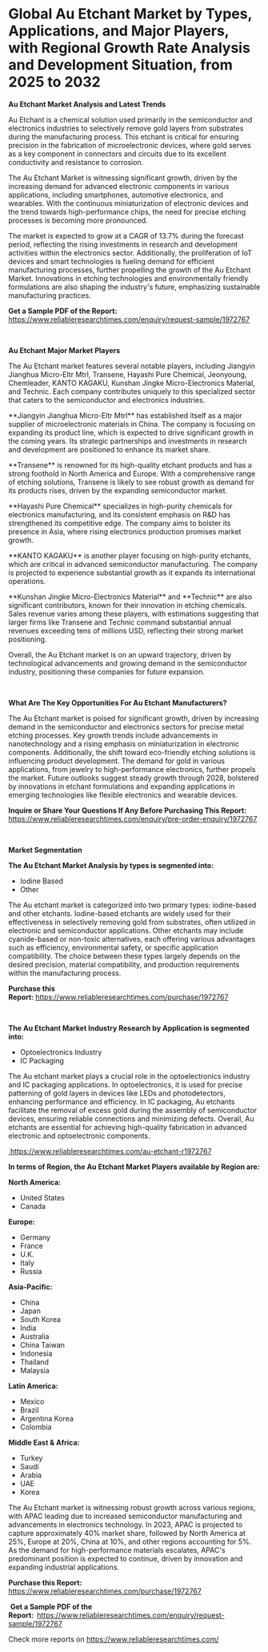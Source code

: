 <p><h1>Global Au Etchant Market by Types, Applications, and Major Players, with Regional Growth Rate Analysis and Development Situation, from 2025 to 2032</h1></p><p><strong>Au Etchant Market Analysis and Latest Trends</strong></p>
<p><p>Au Etchant is a chemical solution used primarily in the semiconductor and electronics industries to selectively remove gold layers from substrates during the manufacturing process. This etchant is critical for ensuring precision in the fabrication of microelectronic devices, where gold serves as a key component in connectors and circuits due to its excellent conductivity and resistance to corrosion.</p><p>The Au Etchant Market is witnessing significant growth, driven by the increasing demand for advanced electronic components in various applications, including smartphones, automotive electronics, and wearables. With the continuous miniaturization of electronic devices and the trend towards high-performance chips, the need for precise etching processes is becoming more pronounced.</p><p>The market is expected to grow at a CAGR of 13.7% during the forecast period, reflecting the rising investments in research and development activities within the electronics sector. Additionally, the proliferation of IoT devices and smart technologies is fueling demand for efficient manufacturing processes, further propelling the growth of the Au Etchant Market. Innovations in etching technologies and environmentally friendly formulations are also shaping the industry's future, emphasizing sustainable manufacturing practices.</p></p>
<p><strong>Get a Sample PDF of the Report:&nbsp;</strong> <a href="https://www.reliableresearchtimes.com/enquiry/request-sample/1972767?utm_campaign=3355&utm_medium=2&utm_source=Github&utm_content=ia&utm_term=01042025&utm_id=au-etchant">https://www.reliableresearchtimes.com/enquiry/request-sample/1972767</a></p>
<p>&nbsp;</p>
<p><strong>Au Etchant Major Market Players</strong></p>
<p><p>The Au Etchant market features several notable players, including Jiangyin Jianghua Micro-Eltr Mtrl, Transene, Hayashi Pure Chemical, Jeonyoung, Chemleader, KANTO KAGAKU, Kunshan Jingke Micro-Electronics Material, and Technic. Each company contributes uniquely to this specialized sector that caters to the semiconductor and electronics industries.</p><p>**Jiangyin Jianghua Micro-Eltr Mtrl** has established itself as a major supplier of microelectronic materials in China. The company is focusing on expanding its product line, which is expected to drive significant growth in the coming years. Its strategic partnerships and investments in research and development are positioned to enhance its market share.</p><p>**Transene** is renowned for its high-quality etchant products and has a strong foothold in North America and Europe. With a comprehensive range of etching solutions, Transene is likely to see robust growth as demand for its products rises, driven by the expanding semiconductor market.</p><p>**Hayashi Pure Chemical** specializes in high-purity chemicals for electronics manufacturing, and its consistent emphasis on R&D has strengthened its competitive edge. The company aims to bolster its presence in Asia, where rising electronics production promises market growth.</p><p>**KANTO KAGAKU** is another player focusing on high-purity etchants, which are critical in advanced semiconductor manufacturing. The company is projected to experience substantial growth as it expands its international operations.</p><p>**Kunshan Jingke Micro-Electronics Material** and **Technic** are also significant contributors, known for their innovation in etching chemicals. Sales revenue varies among these players, with estimations suggesting that larger firms like Transene and Technic command substantial annual revenues exceeding tens of millions USD, reflecting their strong market positioning.</p><p>Overall, the Au Etchant market is on an upward trajectory, driven by technological advancements and growing demand in the semiconductor industry, positioning these companies for future expansion.</p></p>
<p>&nbsp;</p>
<p><strong>What Are The Key Opportunities For Au Etchant Manufacturers?</strong></p>
<p><p>The Au Etchant market is poised for significant growth, driven by increasing demand in the semiconductor and electronics sectors for precise metal etching processes. Key growth trends include advancements in nanotechnology and a rising emphasis on miniaturization in electronic components. Additionally, the shift toward eco-friendly etching solutions is influencing product development. The demand for gold in various applications, from jewelry to high-performance electronics, further propels the market. Future outlooks suggest steady growth through 2028, bolstered by innovations in etchant formulations and expanding applications in emerging technologies like flexible electronics and wearable devices.</p></p>
<p><strong>Inquire or Share Your Questions If Any Before Purchasing This Report:</strong> <a href="https://www.reliableresearchtimes.com/enquiry/pre-order-enquiry/1972767?utm_campaign=3355&utm_medium=2&utm_source=Github&utm_content=ia&utm_term=01042025&utm_id=au-etchant">https://www.reliableresearchtimes.com/enquiry/pre-order-enquiry/1972767</a></p>
<p>&nbsp;</p>
<p><strong>Market Segmentation</strong></p>
<p><strong>The Au Etchant Market Analysis by types is segmented into:</strong></p>
<p><ul><li>Iodine Based</li><li>Other</li></ul></p>
<p><p>The Au etchant market is categorized into two primary types: iodine-based and other etchants. Iodine-based etchants are widely used for their effectiveness in selectively removing gold from substrates, often utilized in electronic and semiconductor applications. Other etchants may include cyanide-based or non-toxic alternatives, each offering various advantages such as efficiency, environmental safety, or specific application compatibility. The choice between these types largely depends on the desired precision, material compatibility, and production requirements within the manufacturing process.</p></p>
<p><strong>Purchase this Report:&nbsp;</strong><a href="https://www.reliableresearchtimes.com/purchase/1972767?utm_campaign=3355&utm_medium=2&utm_source=Github&utm_content=ia&utm_term=01042025&utm_id=au-etchant">https://www.reliableresearchtimes.com/purchase/1972767</a></p>
<p>&nbsp;</p>
<p><strong>The Au Etchant Market Industry Research by Application is segmented into:</strong></p>
<p><ul><li>Optoelectronics Industry</li><li>IC Packaging</li></ul></p>
<p><p>The Au etchant market plays a crucial role in the optoelectronics industry and IC packaging applications. In optoelectronics, it is used for precise patterning of gold layers in devices like LEDs and photodetectors, enhancing performance and efficiency. In IC packaging, Au etchants facilitate the removal of excess gold during the assembly of semiconductor devices, ensuring reliable connections and minimizing defects. Overall, Au etchants are essential for achieving high-quality fabrication in advanced electronic and optoelectronic components.</p></p>
<p><a href="https://www.reliableresearchtimes.com/au-etchant-r1972767?utm_campaign=3355&utm_medium=2&utm_source=Github&utm_content=ia&utm_term=01042025&utm_id=au-etchant">&nbsp;https://www.reliableresearchtimes.com/au-etchant-r1972767</a></p>
<p><strong>In terms of Region, the Au Etchant Market Players available by Region are:</strong></p>
<p>
    <p> <strong> North America: </strong>
        <ul>
            <li>United States</li>
            <li>Canada</li>
        </ul>
        </p> 
    <p> <strong> Europe: </strong>
        <ul>
            <li>Germany</li>
            <li>France</li>
            <li>U.K.</li>
            <li>Italy</li>
            <li>Russia</li>
        </ul>
        </p> 
    <p> <strong> Asia-Pacific: </strong>
        <ul>
            <li>China</li>
            <li>Japan</li>
            <li>South Korea</li>
            <li>India</li>
            <li>Australia</li>
            <li>China Taiwan</li>
            <li>Indonesia</li>
            <li>Thailand</li>
            <li>Malaysia</li>
        </ul>
        </p> 
    <p> <strong> Latin America: </strong>
        <ul>
            <li>Mexico</li>
            <li>Brazil</li>
            <li>Argentina Korea</li>
            <li>Colombia</li>
        </ul>
        </p> 
    <p> <strong> Middle East & Africa: </strong>
        <ul>
            <li>Turkey</li>
            <li>Saudi</li>
            <li>Arabia</li>
            <li>UAE</li>
            <li>Korea</li>
        </ul>
    </p>
    </p>
<p><p>The Au Etchant market is witnessing robust growth across various regions, with APAC leading due to increased semiconductor manufacturing and advancements in electronics technology. In 2023, APAC is projected to capture approximately 40% market share, followed by North America at 25%, Europe at 20%, China at 10%, and other regions accounting for 5%. As the demand for high-performance materials escalates, APAC's predominant position is expected to continue, driven by innovation and expanding industrial applications.</p></p>
<p><strong>Purchase this Report: </strong><a href="https://www.reliableresearchtimes.com/purchase/1972767?utm_campaign=3355&utm_medium=2&utm_source=Github&utm_content=ia&utm_term=01042025&utm_id=au-etchant">https://www.reliableresearchtimes.com/purchase/1972767</a></p>
<p>&nbsp;<strong>Get a Sample PDF of the Report:&nbsp;&nbsp;</strong><a href="https://www.reliableresearchtimes.com/enquiry/request-sample/1972767?utm_campaign=3355&utm_medium=2&utm_source=Github&utm_content=ia&utm_term=01042025&utm_id=au-etchant">https://www.reliableresearchtimes.com/enquiry/request-sample/1972767</a></p>
<p><strong></strong></p>
<p>Check more reports on <a href="https://www.reliableresearchtimes.com/?utm_campaign=3355&utm_medium=2&utm_source=Github&utm_content=ia&utm_term=01042025&utm_id=au-etchant">https://www.reliableresearchtimes.com/</a></p>